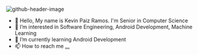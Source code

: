 
![github-header-image](https://github.com/KevinPaizRamos/KevinPaizRamos/assets/140773589/cd9350f4-c0c6-473b-89d2-68ad4538d364)

- 👋 Hello, My name is Kevin Paiz Ramos. I'm Senior in Computer Science
- 👀 I’m interested in Software Engineering, Android Development, Machine Learning
- 🌱 I’m currently learning Android Development
- 📫 How to reach me [...](https://www.linkedin.com/in/kevinpaiz/)

<br>

<!---
KevinPaizRamos/KevinPaizRamos is a ✨ special ✨ repository because its `README.md` (this file) appears on your GitHub profile.
You can click the Preview link to take a look at your changes.
--->
